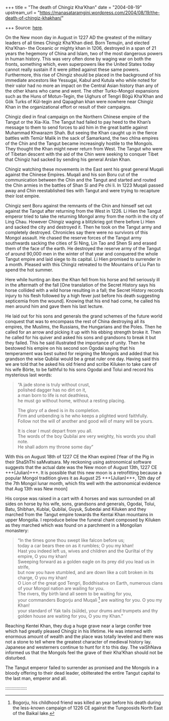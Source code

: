 +++
title = "The death of Chingiz Kha’Khan"
date = "2004-08-19"
upstream_url = "https://manasataramgini.wordpress.com/2004/08/19/the-death-of-chingiz-khakhan/"

+++
Source: [here](https://manasataramgini.wordpress.com/2004/08/19/the-death-of-chingiz-khakhan/).

On the New moon day in August in 1227 AD the greatest of the military leaders of all times Chingiz Kha’Khan died. Born Temujin, and elected Kha’Khan- the Oceanic or mighty khan in 1206, destroyed in a span of 21 years the hegemony of China and Islam, two of the most dangerous powers in human history. This was very often done by waging war on both the fronts, something which, even superpowers like the United States today cannot really sustain if it were pitted against these same powers. Furthermore, this rise of Chingiz should be placed in the background of his immediate ancestors like Yessugai, Kabul and Kutula who while noted for their valor had no more an impact on the Central Asian history than any of the other khans who came and went. The other Turko-Mongol expansions such as the Huns of Motun-Tegin, the Uighurs of Tengri Bögü Kha’Khan and Gök Turks of Kül-tegin and Qapaghan khan were nowhere near Chingiz Khan in the organizational effort or result of their campaigns.

Chingiz died in final campaign on the Northern Chinese empire of the Tangut or the Xia-Xia. The Tangut had failed to pay heed to the Khan’s message to them to send forces to aid him in the great battle against Muhammad Khwarazm Shah. But seeing the Khan caught up in the fierce battles with Temür Malik in the sack of Samarkand, the two chIna empires of the Chin and the Tangut became increasingly hostile to the Mongols. They thought the Khan might never return from West. The Tangut who were of Tibetan descent with the aid of the Chin were seeking to conquer Tibet that Chingiz had sacked by sending his general Arslan Khan. 

Chingiz watching these movements in the East sent his great general Muqali against the Chinese Empires. Muqali and his son Boru cut of the communication between the Chin and the Tangut and started and routed the Chin armies in the battles of Shan Si and Pe chi li. In 1223 Muqali passed away and Chin reestablished ties with Tangut and were trying to recapture their lost empire. 

Chingiz sent Boru against the remnants of the Chin and himself set out against the Tangut after returning from the West in 1226. Li Hien the Tangut emperor tried to take the returning Mongol army from the north in the city of Ling Chau. However Chingiz waging a blitzkrieg got there before Li Hien and sacked the city and destroyed it. Then he took on the Tangut army and completely destroyed. Chronicles say there were no survivors of this Mongol assault. He chased the reserve forces of the Tangut army southwards sacking the cities of Si Ning, Lin Tao and Shen Si and erased them of the face of the earth. He destroyed the reserve army of the Tangut of around 90,000 men in the winter of that year and conquered the whole Tangut empire and laid siege to its capital. Li Hien promised to surrender in a month. Pleased with this Chingiz retreated to the Mountains of Liu Pan to spend the hot summer. 

Here while hunting an ibex the Khan fell from his horse and fell seriously ill in the aftermath of the fall \[One translation of the Secret History says his horse collided with a wild horse resulting in a fall; the Secret History records injury to his flesh followed by a high fever just before his death suggesting septicemia from the wound\]. Knowing that his end had come, he called his men around him and gave them his last lecture. 

He laid out for his sons and generals the grand schemes of the future world conquest that was to encompass the rest of China destroying all its empires, the Muslims, the Russians, the Hungarians and the Poles. Then he called for an arrow and picking it up with his ebbing strength broke it. Then he called for his quiver and asked his sons and grandsons to break it but they failed. This he said illustrated the importance of unity. Then he bestowed his empire on his second son Ogodai saying that his temperament was best suited for reigning the Mongols and added that his grandson the wise Qubilai would be a great ruler one day. Having said this we are told that he asked his old friend and scribe Kiluken to take care of his wife Börte, to be faithful to his sons Ogodai and Tolui and record his mysterious last words:

> “A jade stone is truly without crust,  
> polished dagger has no dirt on it,  
> a man born to life is not deathless,  
> he must go without home, without a resting placing. 
> 
> The glory of a deed is in its completion.  
> Firm and unbending is he who keeps a plighted word faithfully.  
> Follow not the will of another and good will of many will be yours.  
> 
> It is clear I must depart from you all.  
> The words of the boy Qubilai are very weighty, his words you shall note.  
> He shall adorn my throne some day”

With this on August 18th of 1227 CE the Khan expired \[Year of the Pig in their ShaShThi saMvatsara. My reckoning using astronomical software suggests that the actual date was the New moon of August 13th, 1227 CE +++(Julian)+++. It is possible that this new moon is a retrofitting because a popular Mongol tradition gives it as August 25 +++(Julian)+++, 12th day of the 7th Mongol lunar month, which fits well with the astronomical evidence that Aug 13th was New moon\]

His corpse was raised in a cart with 4 horses and was surrounded on all sides on horse by his wife, sons, grandsons and generals, Ogodai, Tolui, Batu, Shibhan, Kublai, Qubilai, Guyuk, Subedai and Kiluken and they marched from the Tangut empire towards the Kentai Khan mountains in upper Mongolia. I reproduce below the funeral chant composed by Kiluken as they marched which was found on a parchment in a Mongolian monastery:

> “In the times gone thou swept like falcon before us;  
> today a car bears thee on as it rumbles; O you my khan!  
> Hast you indeed left us, wives and children and the Quriltai of thy empire, O you my khan!  
> Sweeping forward as a golden eagle on its prey did you lead us in strife,  
> but now you have stumbled, and are down like a colt broken in its charge, O you my khan!  
> O Lion of the great god Tengri, Boddhisatva on Earth, numerous clans of your Mongol nation are wailing for you.  
> The rivers, thy birth land all seem to be waiting for you,  
> your commanders Bogorju and Muqali [^1] are waiting for you. O you my Khan!  
> your standard of Yak tails (sülde), your drums and trumpets and thy golden house are waiting for you, O you my Khan.”

[^1]: Bogorju, his childhood friend was killed an year before his death during the less-known campaign of 1226 CE against the Tungoosids North East of the Baikal lake.


Reaching Kentei Khan, they dug a huge grave near a large conifer tree which had greatly pleased Chingiz in his lifetime. He was interned with enormous amount of wealth and the place was totally leveled and there was not a stone to tell where the greatest character of medieval history lay. Japanese and westerners continue to hunt for it to this day. The vaiShNava informed us that the Mongols feel the grave of their Kha’Khan should not be disturbed.

The Tangut emperor failed to surrender as promised and the Mongols in a bloody offering to their dead leader, obliterated the entire Tangut capital to the last man, emperor and all.

:::::::::::::::::  

